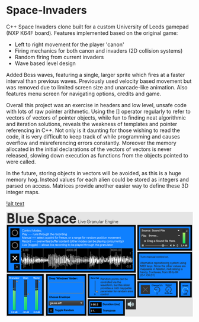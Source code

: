 # Space-Invaders
C++ Space Invaders clone built for a custom University of Leeds gamepad (NXP K64F board). Features implemented based on the original game:
- Left to right movement for the player 'canon'
- Firing mechanics for both canon and invaders (2D collision systems)
- Random firing from current invaders
- Wave based level design

Added Boss waves, featuring a single, larger sprite which fires at a faster interval than previous waves. Previously used velocity based movement but was removed due to limited screen size and unarcade-like animation. Also features menu screen for navigating options, credits and game.

Overall this project was an exercise in headers and low level, unsafe code with lots of raw pointer arithmetic. Using the [] operator regularly to refer to vectors of vectors of pointer objects, while fun to finding neat algorithmic and iteration solutions, reveals the weakness of templates and pointer referencing in C++. Not only is it daunting for those wishing to read the code, it is very difficult to keep track of while programming and causes overflow and misreferencing errors constantly. Moreover the memory allocated in the initial declarations of the vectors of vectors is never released, slowing down execution as functions from the objects pointed to were called.

In the future, storing objects in vectors will be avoided, as this is a huge memory hog. Instead values for each alien could be stored as integers and parsed on access. Matrices provide another easier way to define these 3D integer maps.

[!alt text](https://raw.githubusercontent.com/haelyons/Space-Invaders/master/Gamepad.png)

![alt text](https://raw.githubusercontent.com/haelyons/Website-Content/master/BLUE%20SPACE.png)
